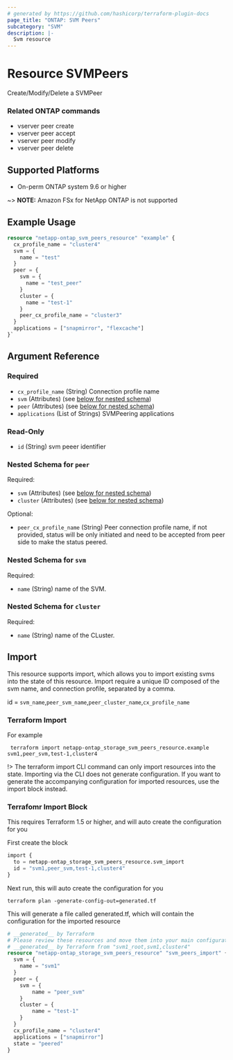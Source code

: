 ```yaml
---
# generated by https://github.com/hashicorp/terraform-plugin-docs
page_title: "ONTAP: SVM Peers"
subcategory: "SVM"
description: |-
  Svm resource
---
```


# Resource SVMPeers

Create/Modify/Delete a SVMPeer

### Related ONTAP commands
* vserver peer create
* vserver peer accept
* vserver peer modify
* vserver peer delete

## Supported Platforms
* On-perm ONTAP system 9.6 or higher

~> **NOTE:** Amazon FSx for NetApp ONTAP is not supported



## Example Usage

```terraform
resource "netapp-ontap_svm_peers_resource" "example" {
  cx_profile_name = "cluster4"
  svm = {
    name = "test"
  }
  peer = {
    svm = {
      name = "test_peer"
    }
    cluster = {
      name = "test-1"
    }
    peer_cx_profile_name = "cluster3"
  }
  applications = ["snapmirror", "flexcache"]
}`
```

<!-- schema generated by tfplugindocs -->
## Argument Reference

### Required

- `cx_profile_name` (String) Connection profile name
- `svm` (Attributes) (see [below for nested schema](#nestedatt--svm))
- `peer` (Attributes) (see [below for nested schema](#nestedatt--peer))
- `applications` (List of Strings) SVMPeering applications

### Read-Only

- `id` (String) svm peeer identifier

<a id="nestedatt--peer"></a>
### Nested Schema for `peer`

Required:

- `svm` (Attributes) (see [below for nested schema](#nestedatt--svm))
- `cluster`  (Attributes) (see [below for nested schema](#nestedatt--cluster))

Optional:

- `peer_cx_profile_name` (String) Peer connection profile name, if not provided, status will be only initiated and need to be accepted from peer side to make the status peered.

<a id="nestedatt--svm"></a>
### Nested Schema for `svm`

Required:

- `name` (String) name of the SVM.

<a id="nestedatt--cluster"></a>
### Nested Schema for `cluster`

Required:

- `name` (String) name of the CLuster.

## Import
This resource supports import, which allows you to import existing svms into the state of this resource.
Import require a unique ID composed of the svm name, and connection profile, separated by a comma.

id = `svm_name`,`peer_svm_name`,`peer_cluster_name`,`cx_profile_name`

### Terraform Import

For example
```shell
 terraform import netapp-ontap_storage_svm_peers_resource.example svm1,peer_svm,test-1,cluster4
```
!> The terraform import CLI command can only import resources into the state. Importing via the CLI does not generate configuration. If you want to generate the accompanying configuration for imported resources, use the import block instead.

### Terrafomr Import Block
This requires Terraform 1.5 or higher, and will auto create the configuration for you

First create the block
```terraform
import {
  to = netapp-ontap_storage_svm_peers_resource.svm_import
  id = "svm1,peer_svm,test-1,cluster4"
}
```
Next run, this will auto create the configuration for you
```shell
terraform plan -generate-config-out=generated.tf
```
This will generate a file called generated.tf, which will contain the configuration for the imported resource
```terraform
# __generated__ by Terraform
# Please review these resources and move them into your main configuration files.
# __generated__ by Terraform from "svm1_root,svm1,cluster4"
resource "netapp-ontap_storage_svm_peers_resource" "svm_peers_import" {
  svm = {
    name = "svm1"
  }
  peer = {
    svm = {
        name = "peer_svm"
    }
    cluster = {
        name = "test-1"
    }
  }
  cx_profile_name = "cluster4"
  applications = ["snapmirror"]
  state = "peered"
}
```
